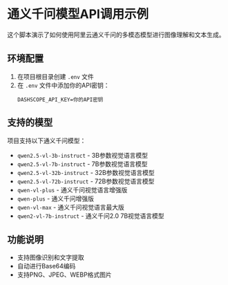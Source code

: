 # 通义千问模型API调用示例

这个脚本演示了如何使用阿里云通义千问的多模态模型进行图像理解和文本生成。

## 环境配置

1. 在项目根目录创建 `.env` 文件
2. 在 `.env` 文件中添加你的API密钥：
   ```
   DASHSCOPE_API_KEY=你的API密钥
   ```

## 支持的模型

项目支持以下通义千问模型：

- `qwen2.5-vl-3b-instruct` - 3B参数视觉语言模型
- `qwen2.5-vl-7b-instruct` - 7B参数视觉语言模型  
- `qwen2.5-vl-32b-instruct` - 32B参数视觉语言模型
- `qwen2.5-vl-72b-instruct` - 72B参数视觉语言模型
- `qwen-vl-plus` - 通义千问视觉语言增强版
- `qwen-plus` - 通义千问增强版
- `qwen-vl-max` - 通义千问视觉语言最大版
- `qwen2-vl-7b-instruct` - 通义千问2.0 7B视觉语言模型



## 功能说明

- 支持图像识别和文字提取
- 自动进行Base64编码
- 支持PNG、JPEG、WEBP格式图片

